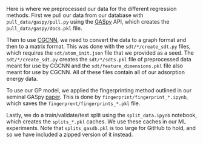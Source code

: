 Here is where we preprocessed our data for the different regression methods.
First we pull our data from our database with `pull_data/gaspy/pull.py` using the [GASpy](https://github.com/ulissigroup/GASpy) API, which creates the `pull_data/gaspy/docs.pkl` file.

Then to use [CGCNN](https://pubs.acs.org/doi/abs/10.1021/acs.jpclett.9b01428), we need to convert the data to a graph format and then to a matrix format.
This was done with the `sdt/*/create_sdt.py` files, which requires the `sdt/atom_init.json` file that we provided as a seed.
The `sdt/*/create_sdt.py` creates the `sdt/*/sdts.pkl` file of preprocessed data meant for use by CGCNN and the `sdt/feature_dimensions.pkl` file also meant for use by CGCNN.
All of these files contain all of our adsorption energy data.

To use our GP model, we applied the fingerprinting method outlined in our seminal GASpy [paper](https://www.nature.com/articles/s41929-018-0142-1).
This is done by `fingerprint/fingerprint_*.ipynb`, which saves the `fingerprent/fingerprints_*.pkl` file.

Lastly, we do a train/validate/test split using the `split_data.ipynb` notebook, which creates the `splits_*.pkl` caches.
We use these caches in our ML experiments.
Note that `splits_gasdb.pkl` is too large for GitHub to hold, and so we have included a zipped version of it instead.
